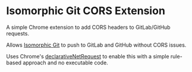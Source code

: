 # Isomorphic Git CORS Extension

A simple Chrome extension to add CORS headers to GitLab/GitHub requests. 

Allows [Isomorphic Git](https://github.com/isomorphic-git/isomorphic-git) to push to GitLab and GitHub without CORS issues.

Uses Chrome's [declarativeNetRequest](https://developer.chrome.com/docs/extensions/reference/declarativeNetRequest) to enable this with a simple rule-based approach and no executable code. 